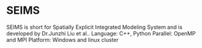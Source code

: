 # SEIMS
SEIMS is short for Spatially Explicit Integrated Modeling System and is developed by Dr.Junzhi Liu et al..
Language: C++, Python
Parallel: OpenMP and MPI
Platform: Windows and linux cluster
